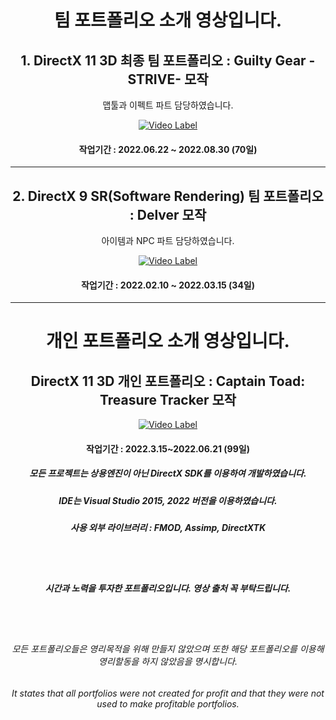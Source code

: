 <div align=center>

# 팀 포트폴리오 소개 영상입니다.

## 1. DirectX 11 3D 최종 팀 포트폴리오 : Guilty Gear -STRIVE- 모작

맵툴과 이펙트 파트 담당하였습니다.

[![Video Label](http://img.youtube.com/vi/vnwS9bySjMs/0.jpg)](https://youtu.be/vnwS9bySjMs)

#### 작업기간 : 2022.06.22 ~ 2022.08.30 (70일)
***
## 2. DirectX 9 SR(Software Rendering) 팀 포트폴리오 : Delver 모작

아이템과 NPC 파트 담당하였습니다.

[![Video Label](http://img.youtube.com/vi/Di28Ud8U1IY/0.jpg)](https://youtu.be/Di28Ud8U1IY)

#### 작업기간 : 2022.02.10 ~ 2022.03.15 (34일)





***
# 개인 포트폴리오 소개 영상입니다.


## DirectX 11 3D 개인 포트폴리오 : Captain Toad: Treasure Tracker 모작


[![Video Label](http://img.youtube.com/vi/mUs7LR4Mmrg/0.jpg)](https://youtu.be/mUs7LR4Mmrg)


#### 작업기간 : 2022.3.15~2022.06.21 (99일)

  
  
  
  
  
  

##### 모든 프로젝트는 상용엔진이 아닌 DirectX SDK를 이용하여 개발하였습니다.
##### IDE는 Visual Studio 2015, 2022 버전을 이용하였습니다.
##### 사용 외부 라이브러리 : FMOD, Assimp, DirectXTK

<br>
<br>

##### 시간과 노력을 투자한 포트폴리오입니다. 영상 출처 꼭 부탁드립니다.

<br>
<br>

###### 모든 포트폴리오들은 영리목적을 위해 만들지 않았으며 또한 해당 포트폴리오를 이용해 영리할동을 하지 않았음을 명시합니다.

###### It states that all portfolios were not created for profit and that they were not used to make profitable portfolios.

</div>

